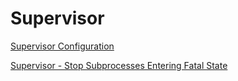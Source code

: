 # Supervisor

[Supervisor Configuration](http://supervisord.org/configuration.html)

[Supervisor - Stop Subprocesses Entering Fatal State](https://blog.programster.org/supervisor-stop-subprocesses-entering-fatal-state)

